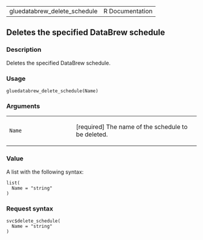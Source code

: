 <table style="width: 100%;">
<tbody>
<tr class="odd">
<td>gluedatabrew_delete_schedule</td>
<td style="text-align: right;">R Documentation</td>
</tr>
</tbody>
</table>

## Deletes the specified DataBrew schedule

### Description

Deletes the specified DataBrew schedule.

### Usage

    gluedatabrew_delete_schedule(Name)

### Arguments

<table>
<colgroup>
<col style="width: 35%" />
<col style="width: 65%" />
</colgroup>
<tbody>
<tr class="odd">
<td><code id="gluedatabrew_delete_schedule_:_Name">Name</code></td>
<td><p>[required] The name of the schedule to be deleted.</p></td>
</tr>
</tbody>
</table>

### Value

A list with the following syntax:

    list(
      Name = "string"
    )

### Request syntax

    svc$delete_schedule(
      Name = "string"
    )
